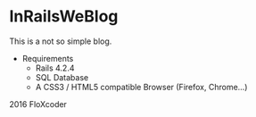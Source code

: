 # InRailsWeBlog

This is a not so simple blog.

- Requirements
  * Rails 4.2.4
  * SQL Database
  * A CSS3 / HTML5 compatible Browser (Firefox, Chrome…)

2016 FloXcoder

